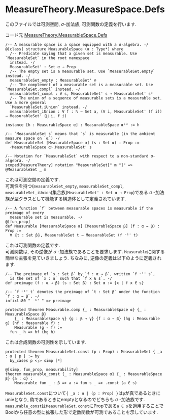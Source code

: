 MeasureTheory.MeasureSpace.Defs
============================================

このファイルでは可測空間, $\sigma$-加法族, 可測関数の定義を行います.

コード元
[MeasureTheory.MeasurableSpace.Defs](https://leanprover-community.github.io/mathlib4_docs/Mathlib/MeasureTheory/MeasurableSpace/Defs.html)

``` lean
/-- A measurable space is a space equipped with a σ-algebra. -/
@[class] structure MeasurableSpace (α : Type*) where
  /-- Predicate saying that a given set is measurable. Use `MeasurableSet` in the root namespace
  instead. -/
  MeasurableSet' : Set α → Prop
  /-- The empty set is a measurable set. Use `MeasurableSet.empty` instead. -/
  measurableSet_empty : MeasurableSet' ∅
  /-- The complement of a measurable set is a measurable set. Use `MeasurableSet.compl` instead. -/
  measurableSet_compl : ∀ s, MeasurableSet' s → MeasurableSet' sᶜ
  /-- The union of a sequence of measurable sets is a measurable set. Use a more general
  `MeasurableSet.iUnion` instead. -/
  measurableSet_iUnion : ∀ f : ℕ → Set α, (∀ i, MeasurableSet' (f i)) → MeasurableSet' (⋃ i, f i)

instance [h : MeasurableSpace α] : MeasurableSpace αᵒᵈ := h

/-- `MeasurableSet s` means that `s` is measurable (in the ambient measure space on `α`) -/
def MeasurableSet [MeasurableSpace α] (s : Set α) : Prop :=
  ‹MeasurableSpace α›.MeasurableSet' s

/-- Notation for `MeasurableSet` with respect to a non-standard σ-algebra. -/
scoped[MeasureTheory] notation "MeasurableSet[" m "]" => @MeasurableSet _ m
```
これは可測空間の定義です. <br>
可測性を持つ(`measurableSet_empty`, `measurableSet_compl`, `measurableSet_iUnion`)集合族(`MeasurableSet' : Set α → Prop`)である $\sigma$ -加法族が型クラスとして機能する構造体として定義されています.

``` lean
/-- A function `f` between measurable spaces is measurable if the preimage of every
  measurable set is measurable. -/
@[fun_prop]
def Measurable [MeasurableSpace α] [MeasurableSpace β] (f : α → β) : Prop :=
  ∀ ⦃t : Set β⦄, MeasurableSet t → MeasurableSet (f ⁻¹' t)
```
これは可測関数の定義です. <br>
可測関数は, その逆像が $\sigma$ -加法族であることを要求します. `Measurable`に関する簡単な主張を見ていきましょう. ちなみに, 逆像の定義は以下のように定義されます.
``` lean
/-- The preimage of `s : Set β` by `f : α → β`, written `f ⁻¹' s`,
  is the set of `x : α` such that `f x ∈ s`. -/
def preimage (f : α → β) (s : Set β) : Set α := {x | f x ∈ s}

/-- `f ⁻¹' t` denotes the preimage of `t : Set β` under the function `f : α → β`. -/
infixl:80 " ⁻¹' " => preimage
```

``` lean
protected theorem Measurable.comp {_ : MeasurableSpace α} {_ : MeasurableSpace β}
    {_ : MeasurableSpace γ} {g : β → γ} {f : α → β} (hg : Measurable g) (hf : Measurable f) :
    Measurable (g ∘ f) :=
  fun _ h => hf (hg h)
```
これは合成関数の可測性を示しています.

``` lean
protected theorem MeasurableSet.const (p : Prop) : MeasurableSet { _a : α | p } := by
  by_cases p <;> simp [*]

@[simp, fun_prop, measurability]
theorem measurable_const {_ : MeasurableSpace α} {_ : MeasurableSpace β} {a : α} :
    Measurable fun _ : β => a := fun s _ => .const (a ∈ s)
```
`MeasurableSet.const`について`{ _a : α | (p : Prop) }`は`p`が真であるときにunivとなり, 偽であるときにemptyとなるのでどちらも $\sigma$ -加法族です. <br>
`measurable_const`は`MeasurableSet.const`にPropである`a ∈ s`を適用することでBoolから任意の型に拡張した形で定数関数が可測であることを示しています.
